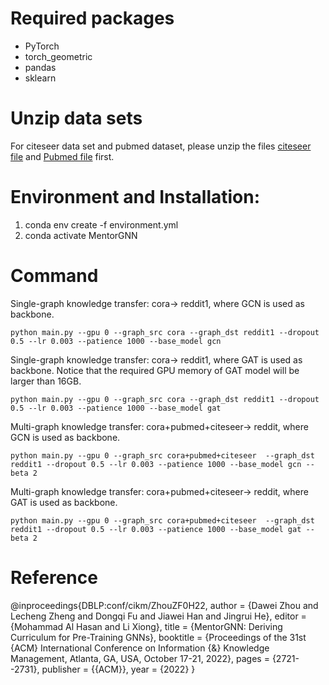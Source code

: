# Required packages
* PyTorch
* torch_geometric
* pandas
* sklearn

# Unzip data sets 
For citeseer data set and pubmed dataset, please unzip the files [citeseer file](https://github.com/Leo02016/MentorGNN/blob/main/data/citeseer/preprocessed_data.zip) and [Pubmed file](https://github.com/Leo02016/MentorGNN/blob/main/data/pubmed/preprocessed_data.zip) first. 


# Environment and Installation:
1. conda env create -f environment.yml
2. conda activate MentorGNN

# Command
Single-graph knowledge transfer: cora-> reddit1, where GCN is used as backbone.
```
python main.py --gpu 0 --graph_src cora --graph_dst reddit1 --dropout 0.5 --lr 0.003 --patience 1000 --base_model gcn
```

Single-graph knowledge transfer: cora-> reddit1, where GAT is used as backbone. 
Notice that the required GPU memory of GAT model will be larger than 16GB.
```
python main.py --gpu 0 --graph_src cora --graph_dst reddit1 --dropout 0.5 --lr 0.003 --patience 1000 --base_model gat
```

Multi-graph knowledge transfer: cora+pubmed+citeseer-> reddit, where GCN is used as backbone.
```
python main.py --gpu 0 --graph_src cora+pubmed+citeseer  --graph_dst reddit1 --dropout 0.5 --lr 0.003 --patience 1000 --base_model gcn --beta 2
```

Multi-graph knowledge transfer: cora+pubmed+citeseer-> reddit, where GAT is used as backbone.
```
python main.py --gpu 0 --graph_src cora+pubmed+citeseer  --graph_dst reddit1 --dropout 0.5 --lr 0.003 --patience 1000 --base_model gat --beta 2
```

# Reference
@inproceedings{DBLP:conf/cikm/ZhouZF0H22,
  author    = {Dawei Zhou and
               Lecheng Zheng and
               Dongqi Fu and
               Jiawei Han and
               Jingrui He},
  editor    = {Mohammad Al Hasan and
               Li Xiong},
  title     = {MentorGNN: Deriving Curriculum for Pre-Training GNNs},
  booktitle = {Proceedings of the 31st {ACM} International Conference on Information
               {\&} Knowledge Management, Atlanta, GA, USA, October 17-21, 2022},
  pages     = {2721--2731},
  publisher = {{ACM}},
  year      = {2022}
}
